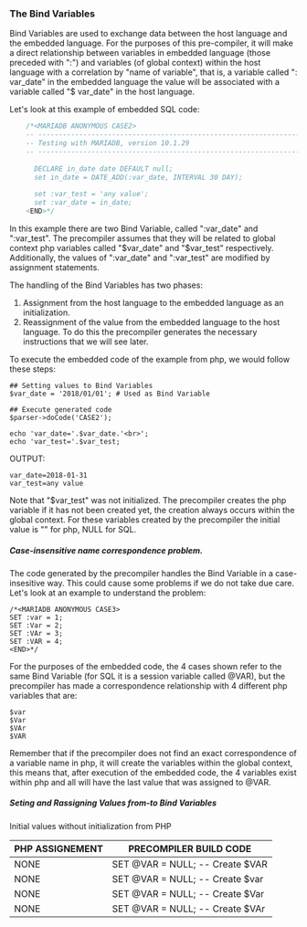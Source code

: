 ### The Bind Variables
Bind Variables are used to exchange data between the host language and the embedded language. For the purposes of this pre-compiler, it will make a direct relationship between variables in embedded language (those preceded with ":") and variables (of global context) within the host language with a correlation by "name of variable", that is, a variable called ": var_date" in the embedded language the value will be associated with a variable called "$ var_date" in the host language.

Let's look at this example of embedded SQL code:
```php
	/*<MARIADB ANONYMOUS CASE2>
	-- --------------------------------------------------------------------
	-- Testing with MARIADB, version 10.1.29
	-- --------------------------------------------------------------------
	
	  DECLARE in_date date DEFAULT null;
	  set in_date = DATE_ADD(:var_date, INTERVAL 30 DAY);
	  
	  set :var_test = 'any value';
	  set :var_date = in_date;
	<END>*/
```

In this example there are two Bind Variable, called ":var_date" and ":var_test". The precompiler assumes that they will be related to global context php variables called "$var_date" and "$var_test" respectively. Additionally, the values of ":var_date" and ":var_test" are modified by assignment statements.

The handling of the Bind Variables has two phases:
 1. Assignment from the host language to the embedded language as an initialization.
 2. Reassignment of the value from the embedded
    language to the host language.
To do this the precompiler generates the necessary instructions that we will see later.

To execute the embedded code of the example from php, we would follow these steps:
```
## Setting values to Bind Variables
$var_date = '2018/01/01'; # Used as Bind Variable

## Execute generated code
$parser->doCode('CASE2');

echo 'var_date='.$var_date.'<br>';
echo 'var_test='.$var_test;
```
OUTPUT:
```
var_date=2018-01-31
var_test=any value
```
Note that "$var_test" was not initialized. The precompiler creates the php variable if it has not been created yet, the creation always occurs within the global context. For these variables created by the precompiler the initial value is "" for php, NULL for SQL.

##### Case-insensitive name correspondence problem.
The code generated by the precompiler handles the Bind Variable in a case-insesitive way. This could cause some problems if we do not take due care. Let's look at an example to understand the problem:
```
/*<MARIADB ANONYMOUS CASE3>
SET :var = 1;
SET :Var = 2;
SET :VAr = 3;
SET :VAR = 4;
<END>*/
```
For the purposes of the embedded code, the 4 cases shown refer to the same Bind Variable (for SQL it is a session variable called @VAR), but the precompiler has made a correspondence relationship with 4 different php variables that are:
```
$var
$Var
$VAr
$VAR
```
Remember that if the precompiler does not find an exact correspondence of a variable name in php, it will create the variables within the global context, this means that, after execution of the embedded code, the 4 variables exist within php and all will have the last value that was assigned to @VAR.

##### Seting and Rassigning Values from-to Bind Variables
Initial values without initialization from PHP

|PHP ASSIGNEMENT|PRECOMPILER BUILD CODE|
|--|--|
|NONE|SET @VAR = NULL; -- Create $VAR|
|NONE|SET @VAR = NULL; -- Create $var|
|NONE|SET @VAR = NULL; -- Create $Var|
|NONE|SET @VAR = NULL; -- Create $VAr|
